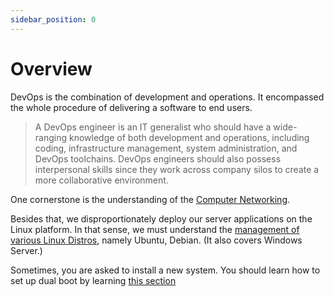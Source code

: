 ```yaml
---
sidebar_position: 0
---
```


# Overview
DevOps is the combination of development and operations. It encompassed the whole procedure of delivering a software to end users.   

> A DevOps engineer is an IT generalist who should have a wide-ranging knowledge of both development and operations, including coding, infrastructure management, system administration, and DevOps toolchains. DevOps engineers should also possess interpersonal skills since they work across company silos to create a more collaborative environment. 

One cornerstone is the understanding of the [Computer Networking](/docs/category/computer-networking).   

Besides that, we disproportionately deploy our server applications on the Linux platform. In that sense, we must understand the [management of various Linux Distros](./management/index.md), namely Ubuntu, Debian. (It also covers Windows Server.)  

Sometimes, you are asked to install a new system. You should learn how to set up dual boot by learning [this section](./boot_setup_guide/index.md)  
